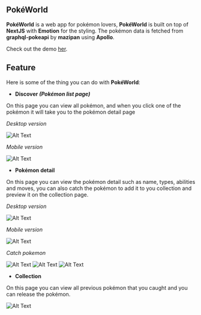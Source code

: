 ## PokéWorld
**PokéWorld** is a web app for pokémon lovers, **PokéWorld** is built on top of **NextJS** with **Emotion** for the styling. The pokémon data is fetched from **graphql-pokeapi** by **mazipan** using **Apollo**.

Check out the demo [her](https://pokeworld-topaz.vercel.app/).

## Feature
Here is some of the thing you can do with **PokéWorld**:
* **Discover _(Pokémon list page)_**

On this page you can view all pokémon, and when you click one of the pokémon it will take you to the pokémon detail page

_Desktop version_

![Alt Text](https://res.cloudinary.com/raffijhonz/image/upload/v1643724023/pokeworld/discover_desktop_qzltln.gif)

_Mobile version_

![Alt Text](https://res.cloudinary.com/raffijhonz/image/upload/v1643724023/pokeworld/discover_mobile_ojmqjx.gif)

* **Pokémon detail**

On this page you can view the pokémon detail such as name, types, abilities and moves, you can also catch the pokémon to add it to you collection and preview it on the collection page.

_Desktop version_

![Alt Text](https://res.cloudinary.com/raffijhonz/image/upload/v1643723979/pokeworld/detail_desktop_k9kevw.png)

_Mobile version_

![Alt Text](https://res.cloudinary.com/raffijhonz/image/upload/v1643723976/pokeworld/detail_mobile_l7y6dl.png)

_Catch pokemon_

![Alt Text](https://res.cloudinary.com/raffijhonz/image/upload/v1643723985/pokeworld/catch_desktop_1_vzeha7.gif)
![Alt Text](https://res.cloudinary.com/raffijhonz/image/upload/v1643723976/pokeworld/catch_desktop_2_gvecsx.gif)
![Alt Text](https://res.cloudinary.com/raffijhonz/image/upload/v1643723986/pokeworld/catch_mobile_witdlm.gif)

* **Collection**

On this page you can view all previous pokémon that you caught and you can release the pokémon.

![Alt Text](https://res.cloudinary.com/raffijhonz/image/upload/v1643723974/pokeworld/collection_mobile_hsenhy.gif)